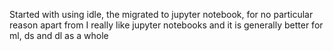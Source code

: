 Started with using idle, the migrated to jupyter notebook, for no particular reason apart from I really like jupyter notebooks and it is generally better for ml, ds and dl as a whole
